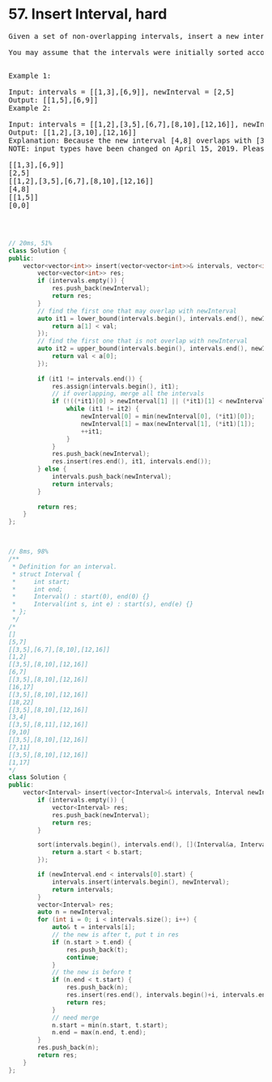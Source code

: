 # 57. Insert Interval, hard
<pre>
Given a set of non-overlapping intervals, insert a new interval into the intervals (merge if necessary).

You may assume that the intervals were initially sorted according to their start times.

<pre>
Example 1:

Input: intervals = [[1,3],[6,9]], newInterval = [2,5]
Output: [[1,5],[6,9]]
Example 2:

Input: intervals = [[1,2],[3,5],[6,7],[8,10],[12,16]], newInterval = [4,8]
Output: [[1,2],[3,10],[12,16]]
Explanation: Because the new interval [4,8] overlaps with [3,5],[6,7],[8,10].
NOTE: input types have been changed on April 15, 2019. Please reset to default code definition to get new method signature.

[[1,3],[6,9]]
[2,5]
[[1,2],[3,5],[6,7],[8,10],[12,16]]
[4,8]
[[1,5]]
[0,0]
</pre>
```c++
// 20ms, 51%
class Solution {
public:
    vector<vector<int>> insert(vector<vector<int>>& intervals, vector<int>& newInterval) {
        vector<vector<int>> res;
        if (intervals.empty()) {
            res.push_back(newInterval);
            return res;
        }
        // find the first one that may overlap with newInterval
        auto it1 = lower_bound(intervals.begin(), intervals.end(), newInterval[0], [](const vector<int>& a, const int& val) {
            return a[1] < val;
        });
        // find the first one that is not overlap with newInterval
        auto it2 = upper_bound(intervals.begin(), intervals.end(), newInterval[1], [](const int& val, const vector<int>& a) {
            return val < a[0];
        });
        
        if (it1 != intervals.end()) {
            res.assign(intervals.begin(), it1);
            // if overlapping, merge all the intervals
            if (!((*it1)[0] > newInterval[1] || (*it1)[1] < newInterval[0])) {
                while (it1 != it2) {
                    newInterval[0] = min(newInterval[0], (*it1)[0]);
                    newInterval[1] = max(newInterval[1], (*it1)[1]);
                    ++it1;
                }
            }
            res.push_back(newInterval);
            res.insert(res.end(), it1, intervals.end());
        } else {
            intervals.push_back(newInterval);
            return intervals;
        }
        
        return res;
    }
};
```
```c++
// 8ms, 98%
/**
 * Definition for an interval.
 * struct Interval {
 *     int start;
 *     int end;
 *     Interval() : start(0), end(0) {}
 *     Interval(int s, int e) : start(s), end(e) {}
 * };
 */
/*
[]
[5,7]
[[3,5],[6,7],[8,10],[12,16]]
[1,2]
[[3,5],[8,10],[12,16]]
[6,7]
[[3,5],[8,10],[12,16]]
[16,17]
[[3,5],[8,10],[12,16]]
[18,22]
[[3,5],[8,10],[12,16]]
[3,4]
[[3,5],[8,11],[12,16]]
[9,10]
[[3,5],[8,10],[12,16]]
[7,11]
[[3,5],[8,10],[12,16]]
[1,17]
*/
class Solution {
public:
    vector<Interval> insert(vector<Interval>& intervals, Interval newInterval) {
        if (intervals.empty()) {
            vector<Interval> res;
            res.push_back(newInterval);
            return res;
        }

        sort(intervals.begin(), intervals.end(), [](Interval&a, Interval& b) {
            return a.start < b.start;
        });

        if (newInterval.end < intervals[0].start) {
            intervals.insert(intervals.begin(), newInterval);
            return intervals;
        }
        vector<Interval> res;
        auto n = newInterval;
        for (int i = 0; i < intervals.size(); i++) {
            auto& t = intervals[i];
            // the new is after t, put t in res
            if (n.start > t.end) {
                res.push_back(t);
                continue;
            }
            // the new is before t
            if (n.end < t.start) {
                res.push_back(n);
                res.insert(res.end(), intervals.begin()+i, intervals.end());
                return res;
            }
            // need merge
            n.start = min(n.start, t.start);
            n.end = max(n.end, t.end);
        }
        res.push_back(n);
        return res;
    }
};
```